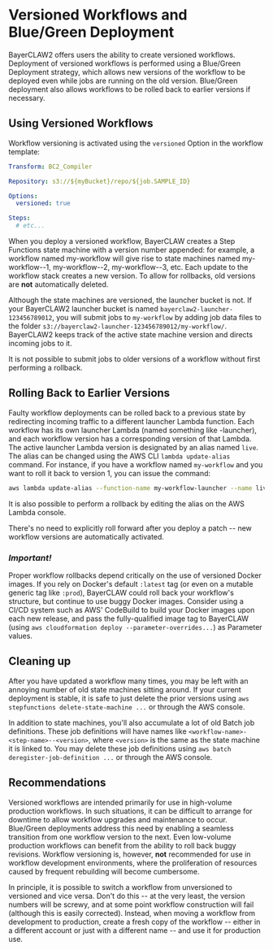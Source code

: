 # Versioned Workflows and Blue/Green Deployment

BayerCLAW2 offers users the ability to create versioned workflows. Deployment of versioned workflows is
performed using a Blue/Green Deployment strategy, which allows new versions of the workflow to be deployed
even while jobs are running on the old version. Blue/Green deployment also allows workflows to be
rolled back to earlier versions if necessary.

## Using Versioned Workflows

Workflow versioning is activated using the `versioned` Option in the workflow template:

```yaml
Transform: BC2_Compiler

Repository: s3://${myBucket}/repo/${job.SAMPLE_ID}

Options:
  versioned: true

Steps:
  # etc...
```

When you deploy a versioned workflow, BayerCLAW creates a Step Functions state machine with a version
number appended: for example, a workflow named my-workflow will give rise to state machines named
my-workflow--1, my-workflow--2, my-workflow--3, etc. Each update to the workflow stack creates a
new version. To allow for rollbacks, old versions are **not** automatically deleted.

Although the state machines are versioned, the launcher bucket is not. If your BayerCLAW2 launcher bucket
is named `bayerclaw2-launcher-123456789012`, you will submit jobs to `my-workflow` by adding job data
files to the folder `s3://bayerclaw2-launcher-123456789012/my-workflow/`. BayerCLAW2 keeps track of the
active state machine version and directs incoming jobs to it.

It is not possible to submit jobs to older versions of a workflow without first performing a rollback.

## Rolling Back to Earlier Versions

Faulty workflow deployments can be rolled back to a previous state by redirecting incoming traffic to
a different launcher Lambda function. Each workflow has its own launcher Lambda (named something like
<workflow-name>-launcher), and each workflow version has a corresponding version of that Lambda. The
active launcher Lambda version is designated by an alias named `live`. The alias can be changed using
the AWS CLI `lambda update-alias` command. For instance, if you have a workflow named `my-workflow` and
you want to roll it back to version 1, you can issue the command:

```bash
aws lambda update-alias --function-name my-workflow-launcher --name live --function-version 1
```

It is also possible to perform a rollback by editing the alias on the AWS Lambda console.

There's no need to explicitly roll forward after you deploy a patch -- new workflow versions
are automatically activated. 

### *Important!*

Proper workflow rollbacks depend critically on the use of versioned Docker images. If you rely on Docker's
default `:latest` tag (or even on a mutable generic tag like `:prod`), BayerCLAW could roll back your
workflow's structure, but continue to use buggy Docker images. Consider using a CI/CD system such
as AWS' CodeBuild to build your Docker images upon each new release, and pass the fully-qualified
image tag to BayerCLAW (using `aws cloudformation deploy --parameter-overrides...`) as Parameter values.

## Cleaning up

After you have updated a workflow many times, you may be left with an annoying number of old state
machines sitting around. If your current deployment is stable, it is safe to just delete the prior
versions using `aws stepfunctions delete-state-machine ...` or through the AWS console.

In addition to state machines, you'll also accumulate a lot of old Batch job definitions. These job
definitions will have names like `<workflow-name>-<step-name>--<version>`, where `<version>` is the 
same as the state machine it is linked to. You may delete these job definitions using
`aws batch deregister-job-definition ...` or through the AWS console.

## Recommendations

Versioned workflows are intended primarily for use in high-volume production workflows. In such
situations, it can be difficult to arrange for downtime to allow workflow upgrades and maintenance
to occur. Blue/Green deployments address this need by enabling a seamless transition from one
workflow version to the next. Even low-volume production workflows can benefit from the ability
to roll back buggy revisions. Workflow versioning is, however, **not** recommended for use in
workflow development environments, where the proliferation of resources caused by frequent
rebuilding will become cumbersome.

In principle, it is possible to switch a workflow from unversioned to versioned and vice versa.
Don't do this -- at the very least, the version numbers will be screwy, and at some point
workflow construction will fail (although this is easily corrected). Instead, when moving a
workflow from development to production, create a fresh copy of the workflow -- either in a
different account or just with a different name -- and use it for production use.
